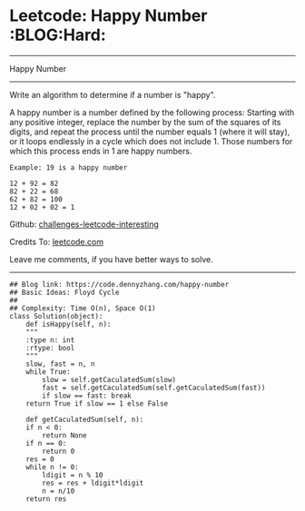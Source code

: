 
# Leetcode: Happy Number     :BLOG:Hard:

---

Happy Number  

---

Write an algorithm to determine if a number is "happy".  

A happy number is a number defined by the following process: Starting with any positive integer, replace the number by the sum of the squares of its digits, and repeat the process until the number equals 1 (where it will stay), or it loops endlessly in a cycle which does not include 1. Those numbers for which this process ends in 1 are happy numbers.  

    Example: 19 is a happy number
    
    12 + 92 = 82
    82 + 22 = 68
    62 + 82 = 100
    12 + 02 + 02 = 1

Github: [challenges-leetcode-interesting](https://github.com/DennyZhang/challenges-leetcode-interesting/tree/master/problems/happy-number)  

Credits To: [leetcode.com](https://leetcode.com/problems/happy-number/description/)  

Leave me comments, if you have better ways to solve.  

---

    ## Blog link: https://code.dennyzhang.com/happy-number
    ## Basic Ideas: Floyd Cycle
    ##
    ## Complexity: Time O(n), Space O(1)
    class Solution(object):
        def isHappy(self, n):
    	"""
    	:type n: int
    	:rtype: bool
    	"""
    	slow, fast = n, n
    	while True:
    	    slow = self.getCaculatedSum(slow)
    	    fast = self.getCaculatedSum(self.getCaculatedSum(fast))
    	    if slow == fast: break
    	return True if slow == 1 else False
    
        def getCaculatedSum(self, n):
    	if n < 0:
    	    return None
    	if n == 0:
    	    return 0
    	res = 0
    	while n != 0:
    	    ldigit = n % 10
    	    res = res + ldigit*ldigit
    	    n = n/10
    	return res

